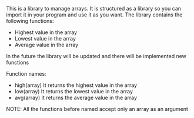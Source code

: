 This is a library to manage arrays. It is structured as a library so you can import it in your program and use it as you want. The library
contains the following functions:
  - Highest value in the array
  - Lowest value in the array
  - Average value in the array

In the future the library will be updated and there will be implemented new functions


Function names:
  - high(array)
      It returns the highest value in the array
  - low(array)
      It returns the lowest value in the array
  - avg(array)
      It returns the average value in the array

NOTE: All the functions before named accept only an array as an argument
